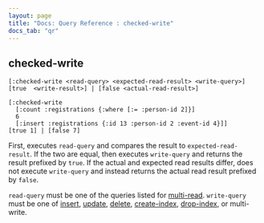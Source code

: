 ```yaml
---
layout: page
title: "Docs: Query Reference : checked-write"
docs_tab: "qr"
---
```


checked-write
-------------

    [:checked-write <read-query> <expected-read-result> <write-query>]
    [true  <write-result>] | [false <actual-read-result>]
    
    [:checked-write
      [:count :registrations {:where [:= :person-id 2]}]
      6
      [:insert :registrations {:id 13 :person-id 2 :event-id 4}]]
    [true 1] | [false 7]

First, executes `read-query` and compares the result to `expected-read-result`. If the two are equal, then executes `write-query` and returns the result prefixed by `true`. If the actual and expected read results differ, does not execute `write-query` and instead returns the actual read result prefixed by `false`.

`read-query` must be one of the queries listed for [multi-read](/docs/queries/multi-read.html). `write-query` must be one of [insert](/docs/queries/insert.html), [update](/docs/queries/update.html), [delete](/docs/queries/delete.html), [create-index](/docs/queries/create-index.html), [drop-index](/docs/queries/drop-index.html), or multi-write.